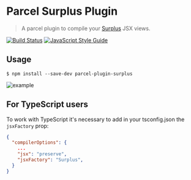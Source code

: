 # Parcel Surplus Plugin
> A parcel plugin to compile your [Surplus](https://github.com/adamhaile/surplus) JSX views.

[![Build Status](https://travis-ci.com/tinchoz49/parcel-plugin-surplus.svg?branch=master)](https://travis-ci.com/tinchoz49/parcel-plugin-surplus)
[![JavaScript Style Guide](https://cdn.rawgit.com/standard/standard/master/badge.svg)](https://github.com/standard/standard)

## Usage
```
$ npm install --save-dev parcel-plugin-surplus
```

![example](https://user-images.githubusercontent.com/819446/38743167-cad3cb44-3f14-11e8-96cf-a6b0c54076f9.gif)

## For TypeScript users

To work with TypeScript it's necessary to add in your tsconfig.json the `jsxFactory` prop:

```json
{
  "compilerOptions": {
    ...
    "jsx": "preserve",
    "jsxFactory": "Surplus",
  }
}
```

